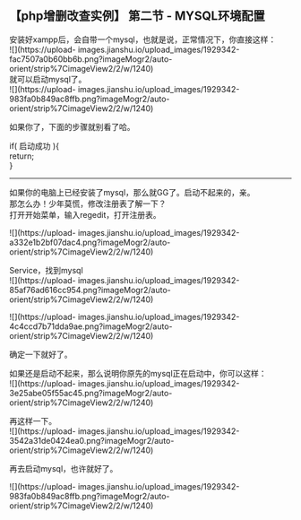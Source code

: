 ##  【php增删改查实例】 第二节 - MYSQL环境配置

安装好xampp后，会自带一个mysql，也就是说，正常情况下，你直接这样：  
![](https://upload-
images.jianshu.io/upload_images/1929342-fac7507a0b60bb6b.png?imageMogr2/auto-
orient/strip%7CimageView2/2/w/1240)  
就可以启动mysql了。  
![](https://upload-
images.jianshu.io/upload_images/1929342-983fa0b849ac8ffb.png?imageMogr2/auto-
orient/strip%7CimageView2/2/w/1240)

如果你了，下面的步骤就别看了哈。

if( 启动成功 ){  
return;  
}

* * *

如果你的电脑上已经安装了mysql，那么就GG了。启动不起来的，亲。  
那怎么办！少年莫慌，修改注册表了解一下？  
打开开始菜单，输入regedit，打开注册表。

![](https://upload-
images.jianshu.io/upload_images/1929342-a332e1b2bf07dac4.png?imageMogr2/auto-
orient/strip%7CimageView2/2/w/1240)

Service，找到mysql  
![](https://upload-
images.jianshu.io/upload_images/1929342-85af76ad616cc954.png?imageMogr2/auto-
orient/strip%7CimageView2/2/w/1240)

![](https://upload-
images.jianshu.io/upload_images/1929342-4c4ccd7b71dda9ae.png?imageMogr2/auto-
orient/strip%7CimageView2/2/w/1240)

确定一下就好了。

如果还是启动不起来，那么说明你原先的mysql正在启动中，你可以这样：  
![](https://upload-
images.jianshu.io/upload_images/1929342-3e25abe05f55ac45.png?imageMogr2/auto-
orient/strip%7CimageView2/2/w/1240)

再这样一下。  
![](https://upload-
images.jianshu.io/upload_images/1929342-3542a31de0424ea0.png?imageMogr2/auto-
orient/strip%7CimageView2/2/w/1240)

再去启动mysql，也许就好了。

![](https://upload-
images.jianshu.io/upload_images/1929342-983fa0b849ac8ffb.png?imageMogr2/auto-
orient/strip%7CimageView2/2/w/1240)

